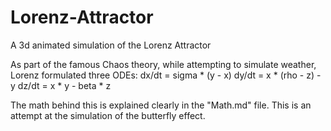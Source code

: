 # Lorenz-Attractor
A 3d animated simulation of the Lorenz Attractor

As part of the famous Chaos theory, while attempting to simulate weather, Lorenz formulated three ODEs:
dx/dt = sigma * (y - x)
dy/dt = x * (rho - z) - y
dz/dt = x * y - beta * z

The math behind this is explained clearly in the "Math.md" file. This is an attempt at the simulation of the butterfly effect.
